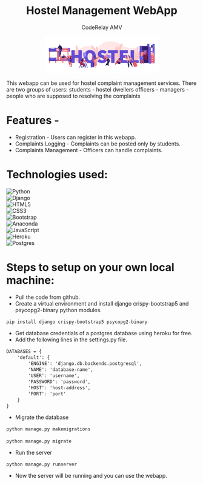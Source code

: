 <h1 align =center>Hostel Management WebApp </h1>
<p align =center>CodeRelay AMV</p>
<p align="center">
  <img width="300" src="https://github.com/Vinayak2002/CodeRelay/blob/main2/static/Resources/Hostel-removebg.png" alt="Material Bread logo">
</p>


This webapp can be used for hostel complaint management services. There are two groups of users:
students - hostel dwellers
officers - managers - people who are supposed to resolving the complaints

# Features - 

* Registration - Users can register in this webapp.
* Complaints Logging - Complaints can be posted only by students.
* Complaints Management - Officers can handle complaints.


# Technologies used:
![Python](https://img.shields.io/badge/python-3670A0?style=for-the-badge&logo=python&logoColor=ffdd54) <br />
![Django](https://img.shields.io/badge/django-%23092E20.svg?style=for-the-badge&logo=django&logoColor=white) <br />
![HTML5](https://img.shields.io/badge/html5-%23E34F26.svg?style=for-the-badge&logo=html5&logoColor=white) <br />
![CSS3](https://img.shields.io/badge/css3-%231572B6.svg?style=for-the-badge&logo=css3&logoColor=white) <br />
![Bootstrap](https://img.shields.io/badge/bootstrap-%23563D7C.svg?style=for-the-badge&logo=bootstrap&logoColor=white) <br />
![Anaconda](https://img.shields.io/badge/Anaconda-%2344A833.svg?style=for-the-badge&logo=anaconda&logoColor=white) <br />
![JavaScript](https://img.shields.io/badge/javascript-%23323330.svg?style=for-the-badge&logo=javascript&logoColor=%23F7DF1E) <br />
![Heroku](https://img.shields.io/badge/heroku-%23430098.svg?style=for-the-badge&logo=heroku&logoColor=white) <br />
![Postgres](https://img.shields.io/badge/postgres-%23316192.svg?style=for-the-badge&logo=postgresql&logoColor=white) <br />

# Steps to setup on your own local machine:
* Pull the code from github.
* Create a virtual environment and install django crispy-bootstrap5 and psycopg2-binary python modules.
```
pip install django crispy-bootstrap5 psycopg2-binary
```
* Get database credentials of a postgres database using heroku for free.
* Add the following lines in the settings.py file.
```
DATABASES = {
    'default': {
        'ENGINE': 'django.db.backends.postgresql',
        'NAME': 'database-name',
        'USER': 'username',
        'PASSWORD': 'password',
        'HOST': 'host-address',
        'PORT': 'port'
    }
}
```
* Migrate the database
```
python manage.py makemigrations

python manage.py migrate
```
* Run the server
```
python manage.py runserver
```
* Now the server will be running and you can use the webapp.
